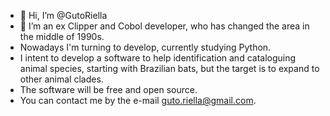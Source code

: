 - 👋 Hi, I’m @GutoRiella
- 👀 I’m an ex Clipper and Cobol developer, who has changed the area in the middle of 1990s. 
- Nowadays I'm turning to develop, currently studying Python.
- I intent to develop a software to help identification and cataloguing animal species, starting with Brazilian bats, but the target is to expand to other animal clades.
- The software will be free and open source.
- You can contact me by the e-mail guto.riella@gmail.com.

<!---
GutoRiella/GutoRiella is a ✨ special ✨ repository because its `README.md` (this file) appears on your GitHub profile.
You can click the Preview link to take a look at your changes.
--->
